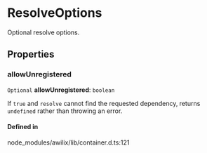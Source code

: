 # ResolveOptions

Optional resolve options.

## Properties

### allowUnregistered

 `Optional` **allowUnregistered**: `boolean`

If `true` and `resolve` cannot find the requested dependency,
returns `undefined` rather than throwing an error.

#### Defined in

node_modules/awilix/lib/container.d.ts:121
